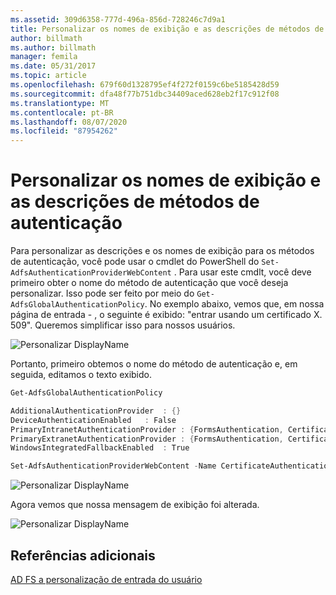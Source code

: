 ```yaml
---
ms.assetid: 309d6358-777d-496a-856d-728246c7d9a1
title: Personalizar os nomes de exibição e as descrições de métodos de autenticação
author: billmath
ms.author: billmath
manager: femila
ms.date: 05/31/2017
ms.topic: article
ms.openlocfilehash: 679f60d1328795ef4f272f0159c6be5185428d59
ms.sourcegitcommit: dfa48f77b751dbc34409aced628eb2f17c912f08
ms.translationtype: MT
ms.contentlocale: pt-BR
ms.lasthandoff: 08/07/2020
ms.locfileid: "87954262"
---
```

# <a name="customize-the-display-names-and-descriptions-for-authentication-methods"></a>Personalizar os nomes de exibição e as descrições de métodos de autenticação

Para personalizar as descrições e os nomes de exibição para os métodos de autenticação, você pode usar o cmdlet do PowerShell do `Set-AdfsAuthenticationProviderWebContent` .  Para usar este cmdlt, você deve primeiro obter o nome do método de autenticação que você deseja personalizar.  Isso pode ser feito por meio do `Get-AdfsGlobalAuthenticationPolicy`.  No exemplo abaixo, vemos que, em nossa página de entrada \- , o seguinte é exibido: "entrar usando um certificado X. 509".  Queremos simplificar isso para nossos usuários.

![Personalizar DisplayName](media/AD-FS-user-sign-in-customization/ADFS_Customize_Update1.PNG)

Portanto, primeiro obtemos o nome do método de autenticação e, em seguida, editamos o texto exibido.

```powershell
Get-AdfsGlobalAuthenticationPolicy

AdditionalAuthenticationProvider  : {}
DeviceAuthenticationEnabled   : False
PrimaryIntranetAuthenticationProvider : {FormsAuthentication, CertificateAuthentication}
PrimaryExtranetAuthenticationProvider : {FormsAuthentication, CertificateAuthentication}
WindowsIntegratedFallbackEnabled  : True

Set-AdfsAuthenticationProviderWebContent -Name CertificateAuthentication -DisplayName "Sign in with a certificate"
 ```

![Personalizar DisplayName](media/AD-FS-user-sign-in-customization/ADFS_Customize_Update2.PNG)

Agora vemos que nossa mensagem de exibição foi alterada.

![Personalizar DisplayName](media/AD-FS-user-sign-in-customization/ADFS_Customize_Update3.PNG)

## <a name="additional-references"></a>Referências adicionais

[AD FS a personalização de entrada do usuário](AD-FS-user-sign-in-customization.md)
